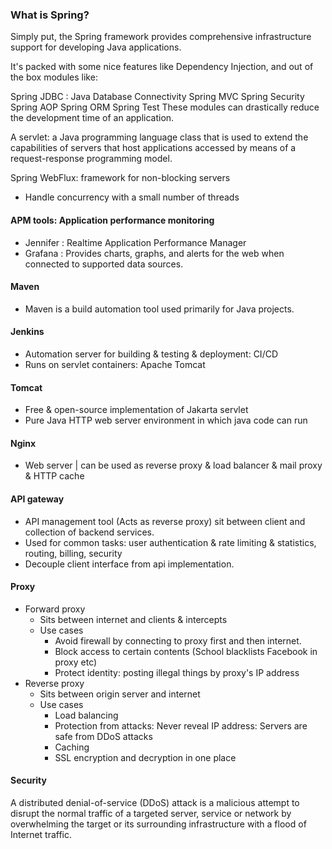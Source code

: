 
### What is Spring?

Simply put, the Spring framework provides comprehensive infrastructure support for developing Java applications.

It's packed with some nice features like Dependency Injection, and out of the box modules like:

Spring JDBC : Java Database Connectivity
Spring MVC
Spring Security
Spring AOP
Spring ORM
Spring Test
These modules can drastically reduce the development time of an application.



A servlet: a Java programming language class that is used to extend the capabilities of servers that host applications accessed by means of a request-response programming model.

Spring WebFlux: framework for non-blocking servers
- Handle concurrency with a small number of threads 


#### APM tools: Application performance monitoring
- Jennifer : Realtime Application Performance Manager
- Grafana  : Provides charts, graphs, and alerts for the web when connected to supported data sources.

#### Maven
- Maven is a build automation tool used primarily for Java projects.

#### Jenkins
- Automation server for building & testing & deployment: CI/CD
- Runs on servlet containers: Apache Tomcat


#### Tomcat
- Free & open-source implementation of Jakarta servlet
- Pure Java HTTP web server environment in which java code can run

#### Nginx 
- Web server | can be used as reverse proxy & load balancer & mail proxy & HTTP cache


#### API gateway
- API management tool (Acts as reverse proxy) sit between client and collection of backend services.
- Used for common tasks: user authentication & rate limiting & statistics, routing, billing, security
- Decouple client interface from api implementation. 

#### Proxy
- Forward proxy
  - Sits between internet and clients & intercepts
  - Use cases
    - Avoid firewall by connecting to proxy first and then internet. 
    - Block access to certain contents (School blacklists Facebook in proxy etc)
    - Protect identity: posting illegal things by proxy's IP address
- Reverse proxy
  - Sits between origin server and internet
  - Use cases
    - Load balancing
    - Protection from attacks: Never reveal IP address: Servers are safe from DDoS attacks
    - Caching
    - SSL encryption and decryption in one place


#### Security
A distributed denial-of-service (DDoS) attack is a malicious attempt to disrupt the normal traffic of a targeted server, service or network by overwhelming the target or its surrounding infrastructure with a flood of Internet traffic.


